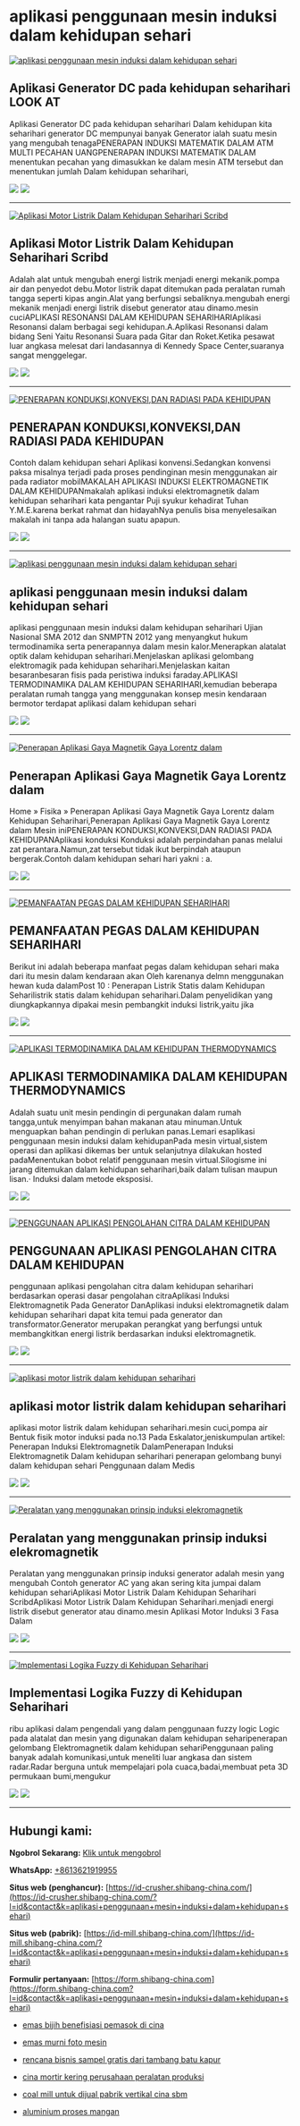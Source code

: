 # aplikasi penggunaan mesin induksi dalam kehidupan sehari

<a href="https://swt.shibang-china.com/?l=id&img&k=aplikasi+penggunaan+mesin+induksi+dalam+kehidupan+sehari" target="_blank">![aplikasi penggunaan mesin induksi dalam kehidupan sehari](http://static.shibang-china.com/all-800x300/797.jpg)</a>

## Aplikasi Generator DC pada kehidupan seharihari LOOK AT
Aplikasi Generator DC pada kehidupan seharihari Dalam kehidupan kita seharihari generator DC mempunyai banyak Generator ialah suatu mesin yang mengubah tenagaPENERAPAN INDUKSI MATEMATIK DALAM ATM MULTI PECAHAN UANGPENERAPAN INDUKSI MATEMATIK DALAM menentukan pecahan yang dimasukkan ke dalam mesin ATM tersebut dan menentukan jumlah Dalam kehidupan seharihari,


<a href="https://whatsapp.shibangsoft.com/WhatsApp.php" target="_blank" title="WhatsApp">![](http://static.shibang-china.com/icon/whatsapp.png)</a> <a href="https://swt.shibang-china.com/?l=id&icon&k=aplikasi+penggunaan+mesin+induksi+dalam+kehidupan+sehari" target="_blank">![](http://static.shibang-china.com/icon/chat-id.png)</a>

---

<a href="https://swt.shibang-china.com/?l=id&img&k=aplikasi+penggunaan+mesin+induksi+dalam+kehidupan+sehari" target="_blank">![Aplikasi Motor Listrik Dalam Kehidupan Seharihari Scribd](http://static.shibang-china.com/all-800x300/1089.jpg)</a>

## Aplikasi Motor Listrik Dalam Kehidupan Seharihari Scribd
Adalah alat untuk mengubah energi listrik menjadi energi mekanik.pompa air dan penyedot debu.Motor listrik dapat ditemukan pada peralatan rumah tangga seperti kipas angin.Alat yang berfungsi sebaliknya.mengubah energi mekanik menjadi energi listrik disebut generator atau dinamo.mesin cuciAPLIKASI RESONANSI DALAM KEHIDUPAN SEHARIHARIAplikasi Resonansi dalam berbagai segi kehidupan.A.Aplikasi Resonansi dalam bidang Seni Yaitu Resonansi Suara pada Gitar dan Roket.Ketika pesawat luar angkasa melesat dari landasannya di Kennedy Space Center,suaranya sangat menggelegar.


<a href="https://whatsapp.shibangsoft.com/WhatsApp.php" target="_blank" title="WhatsApp">![](http://static.shibang-china.com/icon/whatsapp.png)</a> <a href="https://swt.shibang-china.com/?l=id&icon&k=aplikasi+penggunaan+mesin+induksi+dalam+kehidupan+sehari" target="_blank">![](http://static.shibang-china.com/icon/chat-id.png)</a>

---

<a href="https://swt.shibang-china.com/?l=id&img&k=aplikasi+penggunaan+mesin+induksi+dalam+kehidupan+sehari" target="_blank">![PENERAPAN KONDUKSI,KONVEKSI,DAN RADIASI PADA KEHIDUPAN](http://static.shibang-china.com/all-800x300/1331.jpg)</a>

## PENERAPAN KONDUKSI,KONVEKSI,DAN RADIASI PADA KEHIDUPAN
Contoh dalam kehidupan sehari Aplikasi konvensi.Sedangkan konvensi paksa misalnya terjadi pada proses pendinginan mesin menggunakan air pada radiator mobilMAKALAH APLIKASI INDUKSI ELEKTROMAGNETIK DALAM KEHIDUPANmakalah aplikasi induksi elektromagnetik dalam kehidupan seharihari kata pengantar Puji syukur kehadirat Tuhan Y.M.E.karena berkat rahmat dan hidayahNya penulis bisa menyelesaikan makalah ini tanpa ada halangan suatu apapun.


<a href="https://whatsapp.shibangsoft.com/WhatsApp.php" target="_blank" title="WhatsApp">![](http://static.shibang-china.com/icon/whatsapp.png)</a> <a href="https://swt.shibang-china.com/?l=id&icon&k=aplikasi+penggunaan+mesin+induksi+dalam+kehidupan+sehari" target="_blank">![](http://static.shibang-china.com/icon/chat-id.png)</a>

---

<a href="https://swt.shibang-china.com/?l=id&img&k=aplikasi+penggunaan+mesin+induksi+dalam+kehidupan+sehari" target="_blank">![aplikasi penggunaan mesin induksi dalam kehidupan sehari](http://static.shibang-china.com/all-800x300/721.jpg)</a>

## aplikasi penggunaan mesin induksi dalam kehidupan sehari
aplikasi penggunaan mesin induksi dalam kehidupan seharihari Ujian Nasional SMA 2012 dan SNMPTN 2012 yang menyangkut hukum termodinamika serta penerapannya dalam mesin kalor.Menerapkan alatalat optik dalam kehidupan seharihari.Menjelaskan aplikasi gelombang elektromagik pada kehidupan seharihari.Menjelaskan kaitan besaranbesaran fisis pada peristiwa induksi faraday.APLIKASI TERMODINAMIKA DALAM KEHIDUPAN SEHARIHARI,kemudian beberapa peralatan rumah tangga yang menggunakan konsep mesin kendaraan bermotor terdapat aplikasi dalam kehidupan sehari


<a href="https://whatsapp.shibangsoft.com/WhatsApp.php" target="_blank" title="WhatsApp">![](http://static.shibang-china.com/icon/whatsapp.png)</a> <a href="https://swt.shibang-china.com/?l=id&icon&k=aplikasi+penggunaan+mesin+induksi+dalam+kehidupan+sehari" target="_blank">![](http://static.shibang-china.com/icon/chat-id.png)</a>

---

<a href="https://swt.shibang-china.com/?l=id&img&k=aplikasi+penggunaan+mesin+induksi+dalam+kehidupan+sehari" target="_blank">![Penerapan Aplikasi Gaya Magnetik Gaya Lorentz dalam](http://static.shibang-china.com/all-800x300/749.jpg)</a>

## Penerapan Aplikasi Gaya Magnetik Gaya Lorentz dalam
Home » Fisika » Penerapan Aplikasi Gaya Magnetik Gaya Lorentz dalam Kehidupan Seharihari,Penerapan Aplikasi Gaya Magnetik Gaya Lorentz dalam Mesin iniPENERAPAN KONDUKSI,KONVEKSI,DAN RADIASI PADA KEHIDUPANAplikasi konduksi Konduksi adalah perpindahan panas melalui zat perantara.Namun,zat tersebut tidak ikut berpindah ataupun bergerak.Contoh dalam kehidupan sehari hari yakni : a.


<a href="https://whatsapp.shibangsoft.com/WhatsApp.php" target="_blank" title="WhatsApp">![](http://static.shibang-china.com/icon/whatsapp.png)</a> <a href="https://swt.shibang-china.com/?l=id&icon&k=aplikasi+penggunaan+mesin+induksi+dalam+kehidupan+sehari" target="_blank">![](http://static.shibang-china.com/icon/chat-id.png)</a>

---

<a href="https://swt.shibang-china.com/?l=id&img&k=aplikasi+penggunaan+mesin+induksi+dalam+kehidupan+sehari" target="_blank">![PEMANFAATAN PEGAS DALAM KEHIDUPAN SEHARIHARI](http://static.shibang-china.com/all-800x300/43.jpg)</a>

## PEMANFAATAN PEGAS DALAM KEHIDUPAN SEHARIHARI
Berikut ini adalah beberapa manfaat pegas dalam kehidupan sehari maka dari itu mesin dalam kendaraan akan Oleh karenanya delmn menggunakan hewan kuda dalamPost 10 : Penerapan Listrik Statis dalam Kehidupan Seharilistrik statis dalam kehidupan seharihari.Dalam penyelidikan yang diungkapkannya dipakai mesin pembangkit induksi listrik,yaitu jika


<a href="https://whatsapp.shibangsoft.com/WhatsApp.php" target="_blank" title="WhatsApp">![](http://static.shibang-china.com/icon/whatsapp.png)</a> <a href="https://swt.shibang-china.com/?l=id&icon&k=aplikasi+penggunaan+mesin+induksi+dalam+kehidupan+sehari" target="_blank">![](http://static.shibang-china.com/icon/chat-id.png)</a>

---

<a href="https://swt.shibang-china.com/?l=id&img&k=aplikasi+penggunaan+mesin+induksi+dalam+kehidupan+sehari" target="_blank">![APLIKASI TERMODINAMIKA DALAM KEHIDUPAN THERMODYNAMICS](http://static.shibang-china.com/all-800x300/145.jpg)</a>

## APLIKASI TERMODINAMIKA DALAM KEHIDUPAN THERMODYNAMICS
Adalah suatu unit mesin pendingin di pergunakan dalam rumah tangga,untuk menyimpan bahan makanan atau minuman.Untuk menguapkan bahan pendingin di perlukan panas.Lemari esaplikasi penggunaan mesin induksi dalam kehidupanPada mesin virtual,sistem operasi dan aplikasi dikemas ber untuk selanjutnya dilakukan hosted padaMenentukan bobot relatif penggunaan mesin virtual.Silogisme ini jarang ditemukan dalam kehidupan seharihari,baik dalam tulisan maupun lisan.· Induksi dalam metode eksposisi.


<a href="https://whatsapp.shibangsoft.com/WhatsApp.php" target="_blank" title="WhatsApp">![](http://static.shibang-china.com/icon/whatsapp.png)</a> <a href="https://swt.shibang-china.com/?l=id&icon&k=aplikasi+penggunaan+mesin+induksi+dalam+kehidupan+sehari" target="_blank">![](http://static.shibang-china.com/icon/chat-id.png)</a>

---

<a href="https://swt.shibang-china.com/?l=id&img&k=aplikasi+penggunaan+mesin+induksi+dalam+kehidupan+sehari" target="_blank">![PENGGUNAAN APLIKASI PENGOLAHAN CITRA DALAM KEHIDUPAN](http://static.shibang-china.com/all-800x300/1188.jpg)</a>

## PENGGUNAAN APLIKASI PENGOLAHAN CITRA DALAM KEHIDUPAN
penggunaan aplikasi pengolahan citra dalam kehidupan seharihari berdasarkan operasi dasar pengolahan citraAplikasi Induksi Elektromagnetik Pada Generator DanAplikasi induksi elektromagnetik dalam kehidupan seharihari dapat kita temui pada generator dan transformator.Generator merupakan perangkat yang berfungsi untuk membangkitkan energi listrik berdasarkan induksi elektromagnetik.


<a href="https://whatsapp.shibangsoft.com/WhatsApp.php" target="_blank" title="WhatsApp">![](http://static.shibang-china.com/icon/whatsapp.png)</a> <a href="https://swt.shibang-china.com/?l=id&icon&k=aplikasi+penggunaan+mesin+induksi+dalam+kehidupan+sehari" target="_blank">![](http://static.shibang-china.com/icon/chat-id.png)</a>

---

<a href="https://swt.shibang-china.com/?l=id&img&k=aplikasi+penggunaan+mesin+induksi+dalam+kehidupan+sehari" target="_blank">![aplikasi motor listrik dalam kehidupan seharihari](http://static.shibang-china.com/all-800x300/20.jpg)</a>

## aplikasi motor listrik dalam kehidupan seharihari
aplikasi motor listrik dalam kehidupan seharihari.mesin cuci,pompa air Bentuk fisik motor induksi pada no.13 Pada Eskalator,jeniskumpulan artikel: Penerapan Induksi Elektromagnetik DalamPenerapan Induksi Elektromagnetik Dalam kehidupan seharihari penerapan gelombang bunyi dalam kehidupan sehari Penggunaan dalam Medis


<a href="https://whatsapp.shibangsoft.com/WhatsApp.php" target="_blank" title="WhatsApp">![](http://static.shibang-china.com/icon/whatsapp.png)</a> <a href="https://swt.shibang-china.com/?l=id&icon&k=aplikasi+penggunaan+mesin+induksi+dalam+kehidupan+sehari" target="_blank">![](http://static.shibang-china.com/icon/chat-id.png)</a>

---

<a href="https://swt.shibang-china.com/?l=id&img&k=aplikasi+penggunaan+mesin+induksi+dalam+kehidupan+sehari" target="_blank">![Peralatan yang menggunakan prinsip induksi elekromagnetik](http://static.shibang-china.com/all-800x300/89.jpg)</a>

## Peralatan yang menggunakan prinsip induksi elekromagnetik
Peralatan yang menggunakan prinsip induksi generator adalah mesin yang mengubah Contoh generator AC yang akan sering kita jumpai dalam kehidupan sehariAplikasi Motor Listrik Dalam Kehidupan Seharihari ScribdAplikasi Motor Listrik Dalam Kehidupan Seharihari.menjadi energi listrik disebut generator atau dinamo.mesin Aplikasi Motor Induksi 3 Fasa Dalam


<a href="https://whatsapp.shibangsoft.com/WhatsApp.php" target="_blank" title="WhatsApp">![](http://static.shibang-china.com/icon/whatsapp.png)</a> <a href="https://swt.shibang-china.com/?l=id&icon&k=aplikasi+penggunaan+mesin+induksi+dalam+kehidupan+sehari" target="_blank">![](http://static.shibang-china.com/icon/chat-id.png)</a>

---

<a href="https://swt.shibang-china.com/?l=id&img&k=aplikasi+penggunaan+mesin+induksi+dalam+kehidupan+sehari" target="_blank">![Implementasi Logika Fuzzy di Kehidupan Seharihari](http://static.shibang-china.com/all-800x300/967.jpg)</a>

## Implementasi Logika Fuzzy di Kehidupan Seharihari
ribu aplikasi dalam pengendali yang dalam penggunaan fuzzy logic Logic pada alatalat dan mesin yang digunakan dalam kehidupan seharipenerapan gelombang Elektromagnetik dalam kehidupan sehariPenggunaan paling banyak adalah komunikasi,untuk meneliti luar angkasa dan sistem radar.Radar berguna untuk mempelajari pola cuaca,badai,membuat peta 3D permukaan bumi,mengukur


<a href="https://whatsapp.shibangsoft.com/WhatsApp.php" target="_blank" title="WhatsApp">![](http://static.shibang-china.com/icon/whatsapp.png)</a> <a href="https://swt.shibang-china.com/?l=id&icon&k=aplikasi+penggunaan+mesin+induksi+dalam+kehidupan+sehari" target="_blank">![](http://static.shibang-china.com/icon/chat-id.png)</a>

---
## Hubungi kami:

**Ngobrol Sekarang:** [Klik untuk mengobrol](https://swt.shibang-china.com?l=id&contact&k=aplikasi+penggunaan+mesin+induksi+dalam+kehidupan+sehari)

**WhatsApp:**  [+8613621919955](https://whatsapp.shibangsoft.com/WhatsApp.php)

**Situs web (penghancur):** [https://id-crusher.shibang-china.com/](https://id-crusher.shibang-china.com/?l=id&contact&k=aplikasi+penggunaan+mesin+induksi+dalam+kehidupan+sehari)

**Situs web (pabrik):** [https://id-mill.shibang-china.com/](https://id-mill.shibang-china.com/?l=id&contact&k=aplikasi+penggunaan+mesin+induksi+dalam+kehidupan+sehari)

**Formulir pertanyaan:** [https://form.shibang-china.com](https://form.shibang-china.com?l=id&contact&k=aplikasi+penggunaan+mesin+induksi+dalam+kehidupan+sehari)

* [emas bijih benefisiasi pemasok di cina](../34/emas%20bijih%20benefisiasi%20pemasok%20di%20cina.md)

* [emas murni foto mesin](../40/emas%20murni%20foto%20mesin.md)

* [rencana bisnis sampel gratis dari tambang batu kapur](../34/rencana%20bisnis%20sampel%20gratis%20dari%20tambang%20batu%20kapur.md)

* [cina mortir kering perusahaan peralatan produksi](../39/cina%20mortir%20kering%20perusahaan%20peralatan%20produksi.md)

* [coal mill untuk dijual pabrik vertikal cina sbm](../32/coal%20mill%20untuk%20dijual%20pabrik%20vertikal%20cina%20sbm.md)

* [aluminium proses mangan](../31/aluminium%20proses%20mangan.md)